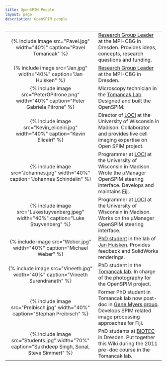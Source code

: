 ```yaml
---
title: OpenSPIM People
layout: page
description: OpenSPIM people
---
```

<table>
<tr>
<td align="center">{% include image src="Pavel.jpg" width="40%" caption="Pavel Tomancak" %}</td>
<td><a href="https://www.mpi-cbg.de/research/research-groups/pavel-tomancak.html">Research Group Leader</a> at the MPI-CBG in Dresden. Provides ideas, concepts, research questions and funding.</td>
</tr>
<tr>
<td align="center">{% include image src="Jan.jpg" width="40%" caption="Jan Huisken" %}</td>
<td><a href="https://www.mpi-cbg.de/huisken">Research Group Leader</a> at the MPI-CBG in Dresden.</td>
</tr>
<tr>
<td align="center">{% include image src="PeterGPitrone.png" width="40%" caption="Peter Gabriela Pitrone" %}</td>
<td>Microscopy technician in the <a href="https://www.mpi-cbg.de/research/research-groups/pavel-tomancak.html">Tomancak Lab</a>. Designed and built the OpenSPIM.</td>
</tr>
<tr>
<td align="center">{% include image src="Kevin_eliceiri.jpg" width="40%" caption="Kevin Eliceiri" %}</td>
<td>Director of <a href="https://loci.wisc.edu/">LOCI</a> at the University of Wisconsin in Madison. Collaborator and provides live cell imaging expertise on Open SPIM project.</td>
</tr>
<tr>
<td align="center">{% include image src="Johannes.jpg" width="40%" caption="Johannes Schindelin" %}</td>
<td>Programmer at <a href="https://loci.wisc.edu/">LOCI</a> at the University of Wisconsin in Madison. Wrote the µManager OpenSPIM steering interface. Develops and maintains <a href="https://fiji.sc">Fiji</a>.</td>
</tr>
<tr>
<td align="center">{% include image src="Lukestuyvenberg.jpeg" width="40%" caption="Luke Stuyvenberg" %}</td>
<td>Programmer at <a href="https://loci.wisc.edu/">LOCI</a> at the University of Wisconsin in Madison. Works on the µManager OpenSPIM steering interface.</td>
</tr>
<tr>
<td align="center">{% include image src="Weber.jpg" width="40%" caption="Michael Weber" %}</td>
<td><a href="https://www.linkedin.com/profile/view?id=168139148">PhD student</a> in the lab of <a href="https://www.mpi-cbg.de/huisken">Jan Huisken</a>. Provides feedback and SolidWorks renderings.</td>
</tr>
<tr>
<td align="center">{% include image src="Vineeth.jpg" width="40%" caption="Vineeth Surendranath" %}</td>
<td>PhD student in the <a href="https://www.mpi-cbg.de/research/research-groups/pavel-tomancak.html">Tomancak lab</a>. In charge of the photography for the OpenSPIM project.</td>
</tr>
<tr>
<td align="center">{% include image src="Preibisch.jpg" width="40%" caption="Stephan Preibisch" %}</td>
<td>Former PhD student in Tomancak lab now post-doc in <a href="https://research.janelia.org/myers/">Gene Myers group</a>. Develops SPIM related image processing approaches for Fiji.</td>
</tr>
<tr>
<td align="center">{% include image src="Students.jpg" width="70%" caption="Sukhdeep Singh, Sonal, Steve Simmert" %}</td>
  <td>PhD students at <a href="https://www.biotec.tu-dresden.de/">BIOTEC</a> in Dresden. Put together this Wiki during the 2011 pre-doc course in the Tomancak lab.</td>
</tr>
</table>
